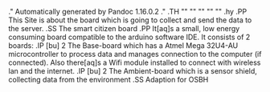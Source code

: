 .\" Automatically generated by Pandoc 1.16.0.2
.\"
.TH "" "" "" "" ""
.hy
.PP
This Site is about the board which is going to collect and send the data
to the server.
.SS The smart citizen board
.PP
It\[aq]s a small, low energy consuming board compatible to the arduino
software IDE.
It consists of 2 boards:
.IP \[bu] 2
The Base\-board which has a Atmel Mega 32U4\-AU microcontroller to
process data and manages connection to the computer (if connected).
Also there\[aq]s a Wifi module installed to connect with wireless lan
and the internet.
.IP \[bu] 2
The Ambient\-board which is a sensor shield, collecting data from the
environment
.SS Adaption for OSBH
